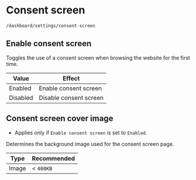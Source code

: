 # Consent screen

`/dashboard/settings/consent-screen`

## Enable consent screen

Toggles the use of a consent screen when browsing the website for the first time.

| Value  | Effect  |
|---|---|
| Enabled | Enable consent screen |
| Disabled | Disable consent screen |

## Consent screen cover image

* Applies only if `Enable consent screen` is set to `Enabled`.

Determines the background image used for the consent screen page.

| Type  | Recommended  |
|---|---|
| Image | < `400KB` |
